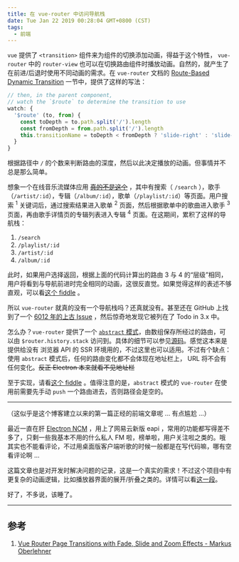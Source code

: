 ```yaml
---
title: 在 vue-router 中访问导航栈
date: Tue Jan 22 2019 00:28:04 GMT+0800 (CST)
tags:
  - 前端
---
```


`vue` 提供了 `<transition>` 组件来为组件的切换添加动画，得益于这个特性， `vue-router` 中的 `router-view` 也可以在切换路由组件时播放动画。自然的，就产生了在前进/后退时使用不同动画的需求。在 `vue-router` 文档的 [Route-Based Dynamic Transition][1] 一节中，提供了这样的写法：

```js
// then, in the parent component,
// watch the `$route` to determine the transition to use
watch: {
  '$route' (to, from) {
    const toDepth = to.path.split('/').length
    const fromDepth = from.path.split('/').length
    this.transitionName = toDepth < fromDepth ? 'slide-right' : 'slide-left'
  }
}
```

根据路径中 `/` 的个数来判断路由的深度，然后以此决定播放的动画。但事情并不总是那么简单。

<!-- more -->

想象一个在线音乐流媒体应用 ~~[真的不是这个][2]~~ ，其中有搜索（ `/search` ），歌手（`/artist/:id`），专辑（`/album/:id`），歌单（`/playlist/:id`）等页面。用户搜索 <sup>1</sup> 关键词后，通过搜索结果进入歌单 <sup>2</sup> 页面，然后根据歌单中的歌曲进入歌手 <sup>3</sup> 页面，再由歌手详情页的专辑列表进入专辑 <sup>4</sup> 页面。在这期间，累积了这样的导航栈：

1. `/search`
2. `/playlist/:id`
3. `/artist/:id`
4. `/album/:id`

此时，如果用户选择返回，根据上面的代码计算出的路由 3 与 4 的“层级”相同，用户将看到与导航前进时完全相同的动画，这很反直觉。如果觉得这样的表述不够直观，可以看[这个 fiddle][3] 。

所以 `vue-router` 就真的没有一个导航栈吗？还真就没有。甚至还在 GitHub 上找到了一个 [6012 年的上古 Issue][4] ，然后惊奇地发现它被列在了 Todo in 3.x 中。

怎么办？`vue-router` 提供了一个 [`abstract` 模式][5]，由数组保存所经过的路由，可以由 `$router.history.stack` 访问到。具体的细节可以参见[源码][6]。感觉这本来是提供给没有 浏览器 API 的 SSR 环境用的，不过这里也可以适用。不过有个缺点：使用 `abstract` 模式后，任何的路由变化都不会体现在地址栏上， URL 将不会有任何变化。~~反正 Electron 本来就看不见地址栏~~

至于实现，请看[这个 fiddle][7] 。值得注意的是，`abstract` 模式的 `vue-router` 在使用前需要先手动 `push` 一个路由进去，否则路径会是空的。

---

（这似乎是这个博客建立以来的第一篇正经的前端文章呢 ... 有点尴尬 ...）

最近一直在肝 [Electron NCM][8] ，用上了网易云新版 eapi ，常用的功能都写得差不多了，只剩一些我基本不用的什么私人 FM 啦，榜单啦，用户关注啦之类的。哦其实也不能看评论，不过用桌面版客户端听歌的时候一般都是在写代码嘛，哪有空看评论啊 ...

这篇文章也是对开发时解决问题的记录，这是一个真实的需求！不过这个项目中有更复杂的动画逻辑，比如播放器界面的展开/折叠之类的。详情可以看[这一段][9]。

好了，不多说，该睡了。

---

## 参考

1. [Vue Router Page Transitions with Fade, Slide and Zoom Effects - Markus Oberlehner](https://markus.oberlehner.net/blog/vue-router-page-transitions/)

[1]: https://router.vuejs.org/guide/advanced/transitions.html#route-based-dynamic-transition
[2]: https://github.com/Rocket1184/electron-netease-cloud-music
[3]: https://jsfiddle.net/Rocka/d9vqn3ko/3/
[4]: https://github.com/vuejs/vue-router/issues/883
[5]: https://router.vuejs.org/api/#mode
[6]: https://github.com/vuejs/vue-router/blob/v3.0.2/src/history/abstract.js
[7]: https://jsfiddle.net/Rocka/d9vqn3ko/7/
[8]: https://github.com/Rocket1184/electron-netease-cloud-music
[9]: https://github.com/Rocket1184/electron-netease-cloud-music/blob/3f92f448ddb42de49fa403d3ee50da5220436869/src/renderer/App.vue#L57-L72
